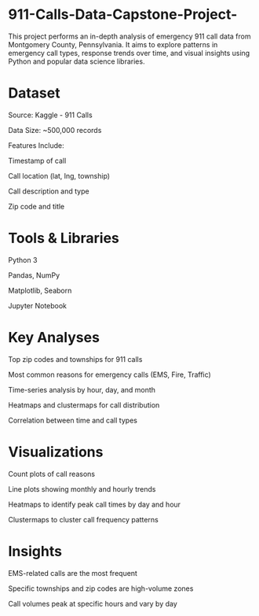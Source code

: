 # 911-Calls-Data-Capstone-Project-
This project performs an in-depth analysis of emergency 911 call data from Montgomery  County, Pennsylvania. It aims to explore patterns in emergency call types, response trends over time, and visual insights using Python and popular data science libraries.

# Dataset
Source: Kaggle - 911 Calls

Data Size: ~500,000 records

Features Include:

Timestamp of call

Call location (lat, lng, township)

Call description and type

Zip code and title

# Tools & Libraries
Python 3

Pandas, NumPy

Matplotlib, Seaborn

Jupyter Notebook

# Key Analyses
Top zip codes and townships for 911 calls

Most common reasons for emergency calls (EMS, Fire, Traffic)

Time-series analysis by hour, day, and month

Heatmaps and clustermaps for call distribution

Correlation between time and call types

# Visualizations
Count plots of call reasons

Line plots showing monthly and hourly trends

Heatmaps to identify peak call times by day and hour

Clustermaps to cluster call frequency patterns

 # Insights
EMS-related calls are the most frequent

Specific townships and zip codes are high-volume zones

Call volumes peak at specific hours and vary by day


